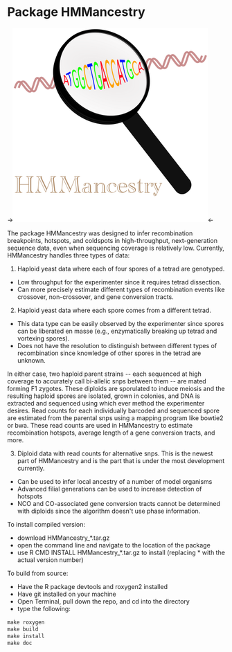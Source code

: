 Package HMMancestry
=============

->![Image](/logo.png?raw=true)<-

The package HMMancestry was designed to infer recombination breakpoints, hotspots, and coldspots 
in high-throughput, next-generation sequence data, even when sequencing coverage is relatively 
low. Currently, HMMancestry handles three types of data:

1) Haploid yeast data where each of four spores of a tetrad are genotyped.
* Low throughput for the experimenter since it requires tetrad dissection.
* Can more precisely estimate different types of recombination events like crossover, non-crossover,
and gene conversion tracts.

2) Haploid yeast data where each spore comes from a different tetrad.
* This data type can be easily observed by the experimenter since spores can be liberated en masse 
(e.g., enzymatically breaking up tetrad and vortexing spores).
* Does not have the resolution to distinguish between different types of recombination since knowledge 
of other spores in the tetrad are unknown.

In either case, two haploid parent strains -- each sequenced at high coverage to accurately call 
bi-allelic snps between them -- are mated forming F1 zygotes. These diploids are sporulated to 
induce meiosis and the resulting haploid spores are isolated, grown in colonies, and DNA is 
extracted and sequenced using which ever method the experimenter desires. Read counts for each 
individually barcoded and sequenced spore are estimated from the parental snps using a mapping 
program like bowtie2 or bwa. These read counts are used in HMMancestry to estimate recombination 
hotspots, average length of a gene conversion tracts, and more.

3) Diploid data with read counts for alternative snps. This is the newest part of HMMancestry and is the part that is under the most development currently.
* Can be used to infer local ancestry of a number of model organisms
* Advanced filial generations can be used to increase detection of hotspots
* NCO and CO-associated gene conversion tracts cannot be determined with diploids since the algorithm doesn't use phase information.

To install compiled version:
* download HMMancestry_*.tar.gz
* open the command line and navigate to the location of the package
* use R CMD INSTALL HMMancestry_*.tar.gz to install (replacing * with the actual version number) 

To build from source:
* Have the R package devtools and roxygen2 installed
* Have git installed on your machine
* Open Terminal, pull down the repo, and cd into the directory
* type the following:

```
make roxygen
make build
make install
make doc
```
